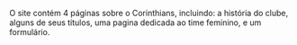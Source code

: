 O site contém 4 páginas sobre o Corinthians, incluindo: a história do clube, alguns de seus títulos, uma pagina dedicada ao time feminino, e um formulário.

